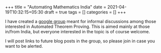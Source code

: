 +++
title = "Automating Mathematics India"
date = 2021-04-19T10:32:15+05:30
draft = true
tags = []
categories = []
+++

I have created a [google group](https://groups.google.com/g/automated-mathematics-india) meant for informal discussions among those interested in Automated Theorem Proving. This is aimed mainly at those in/from India, but everyone interested in the topic is of course welcome.

I will post links to future blog posts in the group, so please join in case you want to be alerted.
